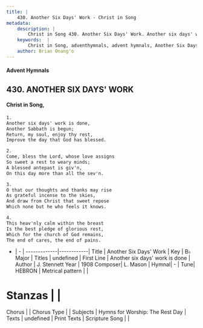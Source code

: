 ```yaml
---
title: |
    430. Another Six Days' Work - Christ in Song
metadata:
    description: |
        Christ in Song 430. Another Six Days' Work. Another six days' work is done, Another Sabbath is begun; Return, my soul, enjoy thy rest, Improve the day that God has blessed.
    keywords:  |
        Christ in Song, adventhymnals, advent hymnals, Another Six Days' Work, Another six days' work is done. 
    author: Brian Onang'o
---
```


#### Advent Hymnals
## 430. ANOTHER SIX DAYS' WORK
####  Christ in Song,

```txt
1.
Another six days' work is done,
Another Sabbath is begun;
Return, my soul, enjoy thy rest,
Improve the day that God has blessed.

2.
Come, bless the Lord, whose love assigns
So sweet a rest to weary minds;
A blessed antepast is giv'n,
On this day more than all the sev'n.

3.
O that our thoughts and thanks may rise
As grateful incense to the skies,
And draw from Christ that sweet repose
Which none but he who feels it knows.

4.
This heav'nly calm within the breast
Is the best pledge of glorious rest,
Which for the church of God remains,
The end of cares, the end of pains.

```

- |   -  |
-------------|------------|
Title | Another Six Days' Work |
Key | B♭ Major |
Titles | undefined |
First Line | Another six days' work is done |
Author | J. Stennett
Year | 1908
Composer| L. Mason |
Hymnal|  - |
Tune| HEBRON |
Metrical pattern | |
# Stanzas |  |
Chorus |  |
Chorus Type |  |
Subjects | Hymns for Worship: The Rest Day |
Texts | undefined |
Print Texts | 
Scripture Song |  |
    
